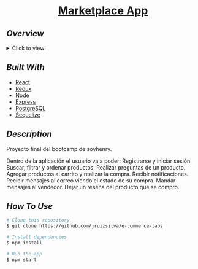 <h1 align="center"><a href="https://github.com/jruizsilva/e-commerce-labs">Marketplace App</a></h1>

## _Overview_

<details>
  <summary>Click to view!</summary>
  <img src="marketplace.gif">
</details>

## _Built With_

- [React](https://reactjs.org/)
- [Redux](https://redux.js.org/)
- [Node](https://nodejs.org/es/)
- [Express](https://expressjs.com/)
- [PostgreSQL](https://www.postgresql.org/)
- [Sequelize](https://sequelize.org/)

## _Description_

Proyecto final del bootcamp de soyhenry.

Dentro de la aplicación el usuario va a poder:
Registrarse y iniciar sesión.
Buscar, filtrar y ordenar productos.
Realizar preguntas de un producto.
Agregar productos al carrito y realizar la compra.
Recibir notificaciones.
Recibir mensajes al correo viendo el estado de su compra.
Mandar mensajes al vendedor.
Dejar un reseña del producto que se compro.

## _How To Use_

```bash
# Clone this repository
$ git clone https://github.com/jruizsilva/e-commerce-labs

# Install dependencies
$ npm install

# Run the app
$ npm start
```
